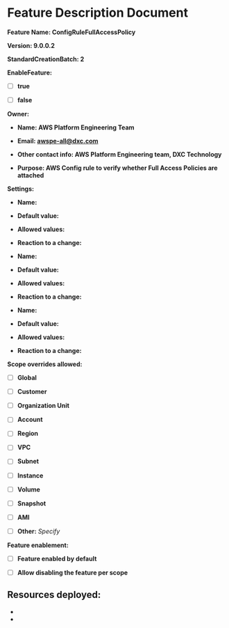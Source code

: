 # Feature Description Document

**Feature Name: ConfigRuleFullAccessPolicy**

**Version: 9.0.0.2**

**StandardCreationBatch: 2**

**EnableFeature:**

- [ ] **true**

- [ ] **false**

**Owner:**
- **Name: AWS Platform Engineering Team**

- **Email: awspe-all@dxc.com**

- **Other contact info: AWS Platform Engineering team, DXC Technology** 

- **Purpose: AWS Config rule to verify whether Full Access Policies are attached** 

**Settings:**

  - **Name:**

  - **Default value:**

  - **Allowed values:**

  - **Reaction to a change:**


  - **Name:**

  - **Default value:**

  - **Allowed values:**

  - **Reaction to a change:**


  - **Name:**

  - **Default value:**

  - **Allowed values:**

  - **Reaction to a change:**

**Scope overrides allowed:** 

- [ ] **Global**

- [ ] **Customer**

- [ ] **Organization Unit**

- [ ] **Account**

- [ ] **Region**

- [ ] **VPC**

- [ ] **Subnet**

- [ ] **Instance**

- [ ] **Volume**

- [ ] **Snapshot**

- [ ] **AMI**

- [ ] **Other:** *Specify*

**Feature enablement:**

- [ ] **Feature enabled by default**

- [ ] **Allow disabling the feature per scope**

**Resources deployed:**
-
-
- 